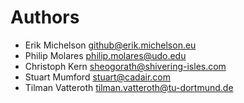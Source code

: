 <!--
SPDX-FileCopyrightText: 2020 The HedgeDoc developers (see AUTHORS file)

SPDX-License-Identifier: CC-BY-SA-4.0
-->

<!--
This file lists all individuals having contributed content to the repository.
To regenerate, use `git log --format='%aN <%aE>' | LC_ALL=C.UTF-8 sort -uf`.
-->

# Authors

- Erik Michelson <github@erik.michelson.eu>
- Philip Molares <philip.molares@udo.edu>
- Christoph Kern <sheogorath@shivering-isles.com>
- Stuart Mumford <stuart@cadair.com>
- Tilman Vatteroth <tilman.vatteroth@tu-dortmund.de>
